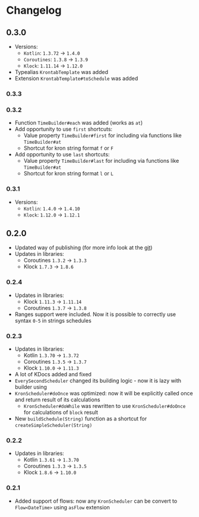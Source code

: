 # Changelog

## 0.3.0

* Versions:
    * `Kotlin`: `1.3.72` -> `1.4.0`
    * `Coroutines`: `1.3.8` -> `1.3.9`
    * `Klock`: `1.11.14` -> `1.12.0`
* Typealias `KrontabTemplate` was added
* Extension `KrontabTemplate#toSchedule` was added

### 0.3.3

### 0.3.2

* Function `TimeBuilder#each` was added (works as `at`)
* Add opportunity to use `first` shortcuts:
    * Value property `TimeBuilder#first` for including via functions like `TimeBuilder#at`
    * Shortcut for kron string format `f` or `F`
* Add opportunity to use `last` shortcuts:
    * Value property `TimeBuilder#last` for including via functions like `TimeBuilder#at`
    * Shortcut for kron string format `l` or `L`

### 0.3.1

* Versions:
    * `Kotlin`: `1.4.0` -> `1.4.10`
    * `Klock`: `1.12.0` -> `1.12.1`

## 0.2.0

* Updated way of publishing (for more info look at the [git](https://git.insanusmokrassar.com/InsanusMokrassar/krontab))
* Updates in libraries:
    * Coroutines `1.3.2` -> `1.3.3`
    * Klock `1.7.3` -> `1.8.6`

### 0.2.4

* Updates in libraries:
    * Klock `1.11.3` -> `1.11.14`
    * Coroutines `1.3.7` -> `1.3.8`
* Ranges support were included. Now it is possible to correctly use syntax `0-5` in strings schedules

### 0.2.3

* Updates in libraries:
    * Kotlin `1.3.70` -> `1.3.72`
    * Coroutines `1.3.5` -> `1.3.7`
    * Klock `1.10.0` -> `1.11.3`
* A lot of KDocs added and fixed
* `EverySecondScheduler` changed its building logic - now it is lazy with builder using
* `KronScheduler#doOnce` was optimized: now it will be explicitly called once and return result of its calculations
    * `KronScheduler#doWhile` was rewritten to use `KronScheduler#doOnce` for calculations of `block` result
* New `buildSchedule(String)` function as a shortcut for `createSimpleScheduler(String)`

### 0.2.2

* Updates in libraries:
    * Kotlin `1.3.61` -> `1.3.70`
    * Coroutines `1.3.3` -> `1.3.5`
    * Klock `1.8.6` -> `1.10.0`

### 0.2.1

* Added support of flows: now any `KronScheduler` can be convert to `Flow<DateTime>` using `asFlow` extension
